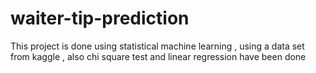 # waiter-tip-prediction

This project is done using statistical machine learning , using a data set from kaggle , also chi square test and linear regression have been done 
